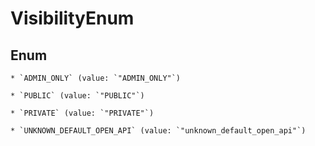 
# VisibilityEnum

## Enum


    * `ADMIN_ONLY` (value: `"ADMIN_ONLY"`)

    * `PUBLIC` (value: `"PUBLIC"`)

    * `PRIVATE` (value: `"PRIVATE"`)

    * `UNKNOWN_DEFAULT_OPEN_API` (value: `"unknown_default_open_api"`)



